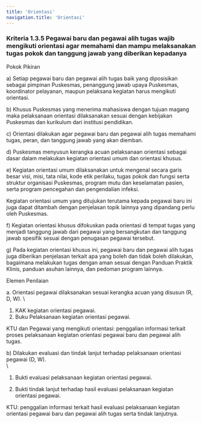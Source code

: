 ```yaml
---
title: 'Orientasi'
navigation.title: 'Orientasi'
---
```



### Kriteria 1.3.5 Pegawai baru dan pegawai alih tugas wajib mengikuti orientasi agar memahami dan mampu melaksanakan tugas pokok dan tanggung jawab yang diberikan kepadanya 



Pokok Pikiran 

a) Setiap pegawai baru dan pegawai alih tugas baik yang diposisikan sebagai pimpinan Puskesmas, penanggung jawab upaya Puskesmas, koordinator pelayanan, maupun pelaksana kegiatan harus mengikuti orientasi. 

b) Khusus Puskesmas yang menerima mahasiswa dengan tujuan magang maka pelaksanaan orientasi dilaksanakan sesuai dengan kebijakan Puskesmas dan kurikulum dari institusi pendidikan. 

c) Orientasi dilakukan agar pegawai baru dan pegawai alih tugas memahami tugas, peran, dan tanggung jawab yang akan diemban. 

d) Puskesmas menyusun kerangka acuan pelaksanaan orientasi sebagai dasar dalam melakukan kegiatan orientasi umum dan orientasi khusus. 

e) Kegiatan orientasi umum dilaksanakan untuk mengenal secara garis besar visi, misi, tata nilai, kode etik perilaku, tugas pokok dan fungsi serta struktur organisasi Puskesmas, program mutu dan keselamatan pasien, serta program pencegahan dan pengendalian infeksi. 

Kegiatan orientasi umum yang ditujukan terutama kepada pegawai baru ini  juga dapat ditambah dengan penjelasan topik lainnya yang dipandang perlu oleh Puskesmas. 

f) Kegiatan orientasi khusus difokuskan pada orientasi di tempat tugas yang menjadi tanggung jawab dari pegawai yang bersangkutan dan tanggung jawab spesifik sesuai dengan penugasan pegawai tersebut. 

g) Pada kegiatan orientasi khusus ini, pegawai baru dan pegawai alih tugas juga diberikan penjelasan terkait  apa yang boleh dan tidak boleh dilakukan, bagaimana melakukan tugas dengan aman sesuai dengan  Panduan Praktik Klinis, panduan asuhan lainnya, dan pedoman program lainnya. 
 	 

Elemen Penilaian 




 a. Orientasi pegawai dilaksanakan sesuai kerangka acuan yang disusun (R, D, W).  \




1. KAK kegiatan orientasi pegawai. 
1. Buku Pelaksanaan kegiatan orientasi pegawai. 
 
KTU dan Pegawai yang mengikuti orientasi: penggalian informasi terkait proses pelaksanaan kegiatan orientasi pegawai baru dan pegawai alih tugas. 
 
 




 b) Dilakukan evaluasi dan tindak lanjut terhadap pelaksanaan orientasi pegawai (D, W).  \
  \




1. Bukti evaluasi pelaksanaan kegiatan orientasi pegawai. 

2. Bukti tindak lanjut terhadap hasil evaluasi pelaksanaan kegiatan orientasi pegawai. 
 
KTU: penggalian informasi terkait hasil evaluasi pelaksanaan kegiatan orientasi pegawai baru dan pegawai alih tugas serta tindak lanjutnya. 
 




